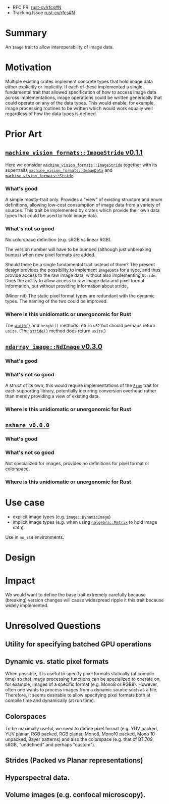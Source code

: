 
* RFC PR: [rust-cv/rfcs#N](https://github.com/rust-cv/rfcs/pull/N)
* Tracking Issue [rust-cv/rfcs#N](https://github.com/rust-cv/rfcs/issues/N)

# Summary

An `Image` trait to allow interoperability of image data.

# Motivation

Multiple existing crates implement concrete types that hold image data either
explicitly or implicitly. If each of these implemented a single, fundamental
trait that allowed specification of how to access image data across
implementations, image operations could be written generically that could
operate on any of the data types. This would enable, for example, image
processing routines to be written which would work equally well regardless of
how the data types is defined.

# Prior Art

## [`machine_vision_formats::ImageStride` v0.1.1](https://docs.rs/machine-vision-formats/0.1.1/machine_vision_formats/trait.ImageStride.html)

Here we consider
[`machine_vision_formats::ImageStride`](https://docs.rs/machine-vision-formats/0.1.1/machine_vision_formats/trait.ImageStride.html)
together with its supertraits
[`machine_vision_formats::ImageData`](https://docs.rs/machine-vision-formats/0.1.1/machine_vision_formats/trait.ImageData.html)
and
[`machine_vision_formats::Stride`](https://docs.rs/machine-vision-formats/0.1.1/machine_vision_formats/trait.Stride.html).

### What's good

A simple mostly-trait only. Provides a "view" of existing structure and enum
definitions, allowing low-cost consumption of image data from a variety of
sources. This trait be implemented by crates which provide their own data types
that could be used to hold image data.

### What's not so good

No colorspace definition (e.g. sRGB vs linear RGB).

The version number will have to be bumped (although just unbreaking bumps) when new pixel formats are added.

Should there be a single fundamental trait instead of three? The present design
provides the possibility to implement `ImageData` for a type, and thus provide
access to the raw image data, without also implementing `Stride`. Does the
ability to allow access to raw image data and pixel format information, but
without providing information about stride,

(Minor nit) The static pixel format types are redundant with the dynamic types. The naming of the two could be improved.

### Where is this unidiomatic or unergonomic for Rust

The
[`width()`](https://docs.rs/machine-vision-formats/0.1.1/machine_vision_formats/trait.ImageData.html#tymethod.width)
and `height()` methods return `u32` but should perhaps return `usize`. (The [`stride()`](https://docs.rs/machine-vision-formats/0.1.1/machine_vision_formats/trait.Stride.html#tymethod.stride)
method does return `usize`.)

## [`ndarray_image::NdImage` v0.3.0](https://docs.rs/ndarray-image/0.3.0/ndarray_image/)

### What's good

### What's not so good

A struct of its own, this would require implementations of the
[`From`](https://doc.rust-lang.org/nightly/std/convert/trait.From.html) trait
for each supporting library, potentially incurring conversion overhead rather
than merely providing a view of existing data.

### Where is this unidiomatic or unergonomic for Rust


## [`nshare v0.0.0`](https://docs.rs/nshare/0.8.0/nshare/)

### What's good

### What's not so good

Not specialized for images, provides no definitions for pixel format or
colorspace.

### Where is this unidiomatic or unergonomic for Rust


# Use case

 - explicit image types (e.g.
   [`image::DynamicImage`](https://docs.rs/image/0.23.14/image/enum.DynamicImage.html))
 - implicit image types (e.g. when using
[`nalgebra::Matrix`](https://docs.rs/nalgebra/0.29.0/nalgebra/base/struct.Matrix.html)
to hold image data).

Use in `no_std` environments.

# Design


# Impact

We would want to define the base trait extremely carefully because (breaking)
version changes will cause widespread ripple it this trait because widely
implemented.

# Unresolved Questions

##  Utility for specifying batched GPU operations

## Dynamic vs. static pixel formats

When possible, it is useful to specify pixel formats statically (at compile
time) so that image processing functions can be specialized to operate on, for
example, images of a specific format (e.g. Mono8 or RGB8). However, often one
wants to process images from a dynamic source such as a file. Therefore, it
seems desirable to allow specifying pixel formats both at compile time and
dynamically (at run time).

## Colorspaces

To be maximally useful, we need to define pixel format (e.g. YUV packed, YUV
planar, RGB packed, RGB planar, Mono8, Mono10 packed, Mono 10 unpacked, Bayer
patterns) and also the colorspace (e.g. that of BT.709, sRGB, "undefined" and
perhaps "custom").

## Strides (Packed vs Planar representations)

## Hyperspectral data.

## Volume images (e.g. confocal microscopy).
